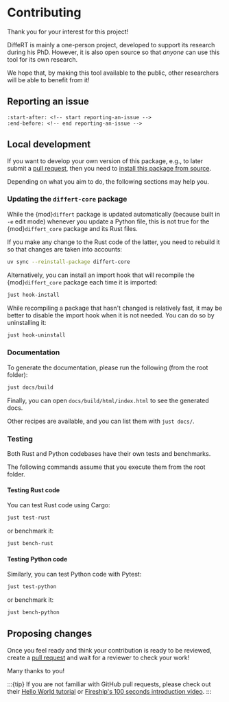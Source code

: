 # Contributing

Thank you for your interest for this project!

DiffeRT is mainly a one-person project, developed to support its research during his PhD.
However, it is also open source so that *anyone* can use this tool for its own research.

We hope that, by making this tool available to the public, other researchers will be
able to benefit from it!

## Reporting an issue

```{include} ../../README.md
:start-after: <!-- start reporting-an-issue -->
:end-before: <!-- end reporting-an-issue -->
```

## Local development

If you want to develop your own version of this package, e.g., to
later submit a [pull request](#proposing-changes), then you need to
[install this package from source](./installation.md#install-from-source).

Depending on what you aim to do, the following sections may help you.

### Updating the `differt-core` package

While the {mod}`differt` package is updated automatically (because built in `-e` edit mode)
whenever you update a Python file,
this is not true for the {mod}`differt_core` package and its Rust files.

If you make any change to the Rust code of the latter, you need to rebuild it
so that changes are taken into accounts:

```bash
uv sync --reinstall-package differt-core
```

Alternatively, you can install an import hook that will recompile the
{mod}`differt_core` package each time it is imported:

```bash
just hook-install
```

While recompiling a package that hasn't changed is relatively fast,
it may be better to disable the import hook when it is not needed.
You can do so by uninstalling it:

```bash
just hook-uninstall
```

### Documentation

To generate the documentation, please run the following (from the root folder):

```bash
just docs/build
```

Finally, you can open `docs/build/html/index.html` to see the generated docs.

Other recipes are available, and you can list them with `just docs/`.

### Testing

Both Rust and Python codebases have their own tests and benchmarks.

The following commands assume that you execute them from the root folder.

#### Testing Rust code

You can test Rust code using Cargo:

```bash
just test-rust
```

or benchmark it:

```bash
just bench-rust
```

#### Testing Python code

Similarly, you can test Python code with Pytest:

```bash
just test-python
```

or benchmark it:

```bash
just bench-python
```

## Proposing changes

Once you feel ready and think your contribution is ready to be reviewed,
create a [pull request](https://github.com/jeertmans/DiffeRT/pulls)
and wait for a reviewer to check your work!

Many thanks to you!

:::{tip}
If you are not familiar with GitHub pull requests, please
check out their
[Hello World tutorial](https://docs.github.com/en/get-started/quickstart/hello-world)
or [Fireship's 100 seconds introduction video](https://www.youtube.com/watch?v=8lGpZkjnkt4&ab_channel=Fireship).
:::
